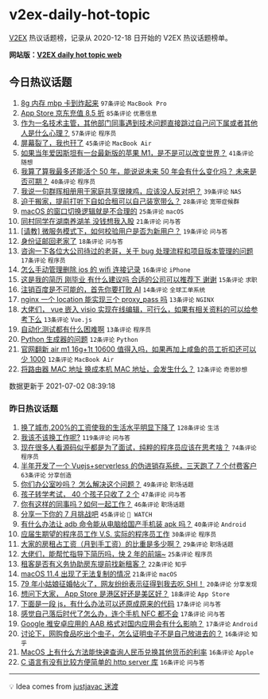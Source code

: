 # v2ex-daily-hot-topic

[V2EX](https://www.v2ex.com/) 热议话题榜，记录从 2020-12-18 日开始的 V2EX 热议话题榜单。

**网站版：[V2EX daily hot topic web](https://boojack.github.io/v2ex-daily-hot-topic-web/)**

## 今日热议话题

<!-- TODAY BEGIN -->

1. [8g 内存 mbp 卡到炸起来](https://www.v2ex.com/t/787036) `97条评论` `MacBook Pro`
1. [App Store 京东充值 8.5 折](https://www.v2ex.com/t/787048) `85条评论` `优惠信息`
1. [作为一名技术主管，其他部门同事遇到技术问题直接跳过自己问下属或者其他人是什么心理？](https://www.v2ex.com/t/787072) `57条评论` `程序员`
1. [屏幕裂了，我也幵了](https://www.v2ex.com/t/787042) `45条评论` `MacBook Air`
1. [如果当年爱因斯坦有一台最新版的苹果 M1，是不是可以改变世界？](https://www.v2ex.com/t/787123) `41条评论` `随想`
1. [我算了算我最多还能活个 50 年，能说说未来 50 年会有什么变化吗？ 未来是否可期？](https://www.v2ex.com/t/787066) `40条评论` `程序员`
1. [我说一句群晖相册用于家庭共享很辣鸡，应该没人反对吧？](https://www.v2ex.com/t/787103) `39条评论` `NAS`
1. [迫于搬家，提前打听下自如合租可以自己装宽带么？](https://www.v2ex.com/t/787116) `28条评论` `宽带症候群`
1. [macOS 的窗口切换逻辑就是不合理的](https://www.v2ex.com/t/787124) `25条评论` `macOS`
1. [同村同学在湖南养湖羊 没钱想我入股](https://www.v2ex.com/t/787073) `21条评论` `问与答`
1. [[请教] 微服务模式下，如何校验用户是否为新用户？](https://www.v2ex.com/t/787054) `19条评论` `问与答`
1. [身份证邮回老家了](https://www.v2ex.com/t/787161) `18条评论` `问与答`
1. [咨询一下各位大公司待过的老哥，关于 bug 处理流程和项目版本管理的问题](https://www.v2ex.com/t/787091) `17条评论` `程序员`
1. [怎么手动管理删除 ios 的 wifi 连接记录](https://www.v2ex.com/t/787114) `16条评论` `iPhone`
1. [这是我的简历 刚毕业 有什么建议吗 合适的公司可以推荐下 谢谢](https://www.v2ex.com/t/787102) `15条评论` `求职`
1. [注销百度是不可能的，首先你要打败 AI](https://www.v2ex.com/t/787097) `14条评论` `全球工单系统`
1. [nginx 一个 location 能实现三个 proxy_pass 吗](https://www.v2ex.com/t/787101) `13条评论` `NGINX`
1. [大佬们， vue 嵌入 visio 实现在线编辑，可行么，如果有相关资料的可以给参考下么](https://www.v2ex.com/t/787100) `13条评论` `Vue.js`
1. [自动化测试都有什么困难啊](https://www.v2ex.com/t/787071) `13条评论` `程序员`
1. [Python 生成器的问题](https://www.v2ex.com/t/787076) `12条评论` `Python`
1. [官网翻新 air m1 16g+1t 10600 值得入吗，如果再加上咸鱼的员工折扣还可以少 1000](https://www.v2ex.com/t/787051) `12条评论` `MacBook Air`
1. [将路由器 MAC 地址 换成本机 MAC 地址，会发生什么？](https://www.v2ex.com/t/787049) `12条评论` `奇思妙想`

数据更新于 2021-07-02 08:39:18

<!-- TODAY END -->

### 昨日热议话题

<!-- YESTERDAY BEGIN -->

1. [换了城市,200%的工资使我的生活水平明显下降了](https://www.v2ex.com/t/786814) `128条评论` `生活`
1. [我该不该换工作呢?](https://www.v2ex.com/t/786826) `119条评论` `问与答`
1. [现在很多人看源码似乎都是为了面试，纯粹的程序员应该在思考啥？](https://www.v2ex.com/t/786840) `74条评论` `程序员`
1. [半年开发了一个 Vuejs+serverless 的伪进销存系统，三天跑了 7 个付费客户](https://www.v2ex.com/t/786829) `63条评论` `分享创造`
1. [你们办公室吵吗？ 怎么解决这个问题？](https://www.v2ex.com/t/786833) `49条评论` `职场话题`
1. [孩子转学考试， 40 个孩子只收了 2 个](https://www.v2ex.com/t/786845) `47条评论` `问与答`
1. [你有这样的同事吗？如何一起工作？](https://www.v2ex.com/t/786874) `46条评论` `职场话题`
1. [分享一下你的 7 月挑战吧](https://www.v2ex.com/t/786935) `45条评论` ` WATCH`
1. [有什么办法让 adb 命令能从电脑给国产手机装 apk 吗？](https://www.v2ex.com/t/786924) `40条评论` `Android`
1. [应届生期望的程序员工作 V.S. 实际的程序员工作](https://www.v2ex.com/t/786821) `30条评论` `程序员`
1. [大家的房租占工资（月到手工资）的比重是多少啊？](https://www.v2ex.com/t/786998) `29条评论` `职场话题`
1. [大佬们，能帮忙指导下简历吗，快 2 年的前端~](https://www.v2ex.com/t/786938) `25条评论` `程序员`
1. [租客是否有义务协助房东提前找新租客？](https://www.v2ex.com/t/786978) `22条评论` `知乎`
1. [macOS 11.4 出现了无法复制的情况](https://www.v2ex.com/t/786915) `21条评论` `macOS`
1. [79 年小姑娘征婚帖火了，网友纷纷表示征得到我去吃 SHI！](https://www.v2ex.com/t/786863) `20条评论` `分享发现`
1. [想问下大家， App Store 是港区好还是美区好？](https://www.v2ex.com/t/786926) `18条评论` `App Store`
1. [下面是一段 js，有什么办法可以还原成原来的代码](https://www.v2ex.com/t/786953) `17条评论` `问与答`
1. [感觉自己落后时代了怎么办，连个手机 NFC 都不会](https://www.v2ex.com/t/786949) `17条评论` `问与答`
1. [Google 推安卓应用的 AAB 格式对国内应用会有什么影响？](https://www.v2ex.com/t/786839) `17条评论` `Android`
1. [讨论下，网购食品吃出个虫子，怎么证明虫子不是自己放进去的？](https://www.v2ex.com/t/786961) `16条评论` `知乎`
1. [MacOS 上有什么方法能快速查询人民币兑换其他货币的利率](https://www.v2ex.com/t/786950) `16条评论` `Apple`
1. [C 语言有没有比较方便简单的 http server 库](https://www.v2ex.com/t/786894) `16条评论` `问与答`

<!-- YESTERDAY END -->

---

💡 Idea comes from [justjavac 迷渡](https://github.com/justjavac/)

